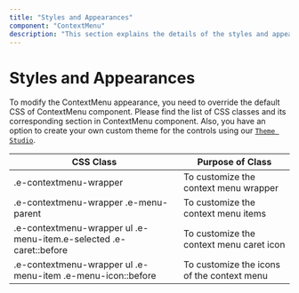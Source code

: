 ```yaml
---
title: "Styles and Appearances"
component: "ContextMenu"
description: "This section explains the details of the styles and appearances of the Vue ContextMenu"
---
```


# Styles and Appearances

To modify the ContextMenu appearance, you need to override the default CSS of ContextMenu component. Please find the list of CSS classes and its corresponding section in ContextMenu component. Also, you have an option to create your own custom theme for the controls using our [`Theme Studio`](https://ej2.syncfusion.com/themestudio/?theme=material).

CSS Class | Purpose of Class
-----|-----
|.e-contextmenu-wrapper |To customize the context menu wrapper
|.e-contextmenu-wrapper .e-menu-parent|To customize the context menu items
|.e-contextmenu-wrapper ul .e-menu-item.e-selected .e-caret::before|To customize the context menu caret icon
|.e-contextmenu-wrapper ul .e-menu-item .e-menu-icon::before|To customize the icons of the context menu